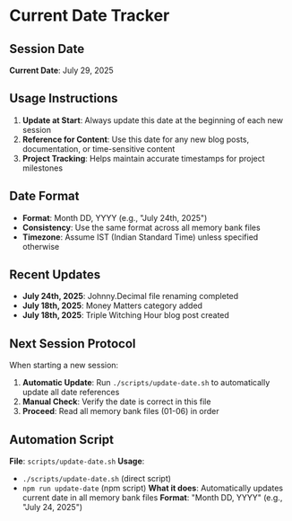 # Current Date Tracker

## Session Date
**Current Date**: July 29, 2025

## Usage Instructions
1. **Update at Start**: Always update this date at the beginning of each new session
2. **Reference for Content**: Use this date for any new blog posts, documentation, or time-sensitive content
3. **Project Tracking**: Helps maintain accurate timestamps for project milestones

## Date Format
- **Format**: Month DD, YYYY (e.g., "July 24th, 2025")
- **Consistency**: Use the same format across all memory bank files
- **Timezone**: Assume IST (Indian Standard Time) unless specified otherwise

## Recent Updates
- **July 24th, 2025**: Johnny.Decimal file renaming completed
- **July 18th, 2025**: Money Matters category added
- **July 18th, 2025**: Triple Witching Hour blog post created

## Next Session Protocol
When starting a new session:
1. **Automatic Update**: Run `./scripts/update-date.sh` to automatically update all date references
2. **Manual Check**: Verify the date is correct in this file
3. **Proceed**: Read all memory bank files (01-06) in order

## Automation Script
**File**: `scripts/update-date.sh`
**Usage**: 
- `./scripts/update-date.sh` (direct script)
- `npm run update-date` (npm script)
**What it does**: Automatically updates current date in all memory bank files
**Format**: "Month DD, YYYY" (e.g., "July 24, 2025") 